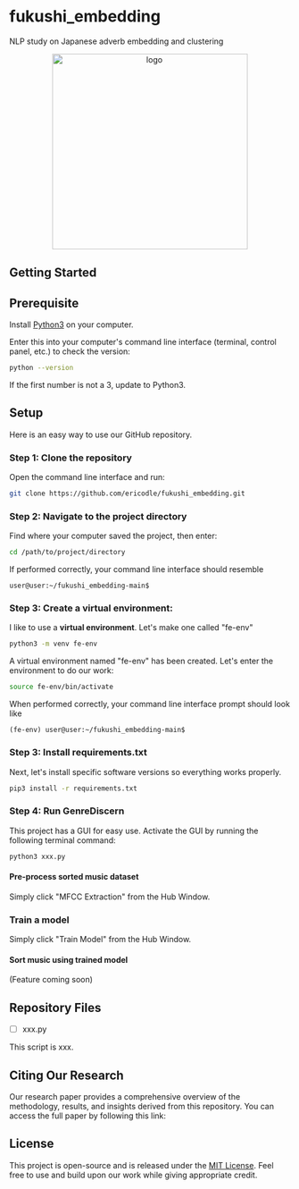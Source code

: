 # fukushi_embedding
NLP study on Japanese adverb embedding and clustering

<p align="center">
  <img src="img/gd_logo.png" width="350" title="logo">
</p>


## Getting Started

## Prerequisite

Install [Python3](https://www.python.org/downloads/) on your computer.

Enter this into your computer's command line interface (terminal, control panel, etc.) to check the version:

  ```sh
  python --version
  ```

If the first number is not a 3, update to Python3.

## Setup

Here is an easy way to use our GitHub repository.

### Step 1: Clone the repository


Open the command line interface and run:
  ```sh
  git clone https://github.com/ericodle/fukushi_embedding.git
  ```

### Step 2: Navigate to the project directory
Find where your computer saved the project, then enter:

  ```sh
  cd /path/to/project/directory
  ```

If performed correctly, your command line interface should resemble

```
user@user:~/fukushi_embedding-main$
```

### Step 3: Create a virtual environment: 
I like to use a **virtual environment**.
Let's make one called "fe-env"


```sh
python3 -m venv fe-env
```

A virtual environment named "fe-env" has been created. 
Let's enter the environment to do our work:


```sh
source fe-env/bin/activate
```

When performed correctly, your command line interface prompt should look like 

```
(fe-env) user@user:~/fukushi_embedding-main$
```

### Step 3: Install requirements.txt

Next, let's install specific software versions so everything works properly.

  ```sh
pip3 install -r requirements.txt
  ```

### Step 4: Run GenreDiscern

This project has a GUI for easy use.
Activate the GUI by running the following terminal command:

  ```sh
python3 xxx.py
  ```

#### Pre-process sorted music dataset

Simply click "MFCC Extraction" from the Hub Window.

### Train a model

Simply click "Train Model" from the Hub Window.

#### Sort music using trained model

(Feature coming soon)

## Repository Files

- [ ] xxx.py

This script is xxx.


## Citing Our Research

Our research paper provides a comprehensive overview of the methodology, results, and insights derived from this repository. You can access the full paper by following this link: []()

<!-- LICENSE -->

## License
This project is open-source and is released under the [MIT License](LICENSE). Feel free to use and build upon our work while giving appropriate credit.


